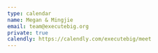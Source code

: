 ```yaml
---
type: calendar
name: Megan & Mingjie
email: team@executebig.org
private: true
calendly: https://calendly.com/executebig/meet
---
```

